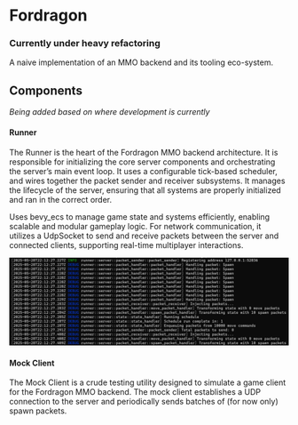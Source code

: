 # Fordragon

### Currently under heavy refactoring

A naive implementation of an MMO backend and its tooling eco-system.

## Components

_Being added based on where development is currently_

#### Runner
The Runner is the heart of the Fordragon MMO backend architecture. It is responsible for initializing the core server components and orchestrating the server’s main event loop. It uses a configurable tick-based scheduler, and wires together the packet sender and receiver subsystems. It manages the lifecycle of the server, ensuring that all systems are properly initialized and ran in the correct order.

Uses bevy_ecs to manage game state and systems efficiently, enabling scalable and modular gameplay logic. For network communication, it utilizes a UdpSocket to send and receive packets between the server and connected clients, supporting real-time multiplayer interactions.

![alt text](docs/runner.jpg)

#### Mock Client
The Mock Client is a crude testing utility designed to simulate a game client for the Fordragon MMO backend. The mock client establishes a UDP connection to the server and periodically sends batches of (for now only) spawn packets.